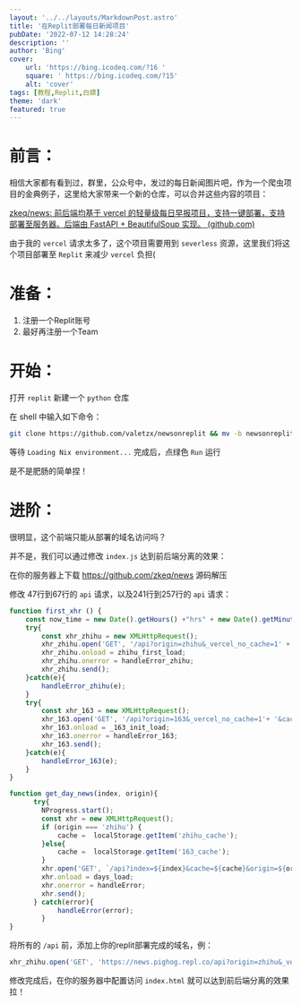 ```yaml
---
layout: '../../layouts/MarkdownPost.astro'
title: '在Replit部署每日新闻项目'
pubDate: '2022-07-12 14:28:24'
description: ''
author: 'Bing'
cover:
    url: 'https://bing.icodeq.com/?16 '
    square: ' https://bing.icodeq.com/?15'
    alt: 'cover'
tags: [教程,Replit,白嫖]
theme: 'dark'
featured: true
---
```


# 前言：

相信大家都有看到过，群里，公众号中，发过的每日新闻图片吧，作为一个爬虫项目的金典例子，这里给大家带来一个新的仓库，可以合并这些内容的项目：

[zkeq/news: 前后端均基于 vercel 的轻量级每日早报项目，支持一键部署，支持部署至服务器。后端由 FastAPI + BeautifulSoup 实现。 (github.com)](https://github.com/zkeq/news)

由于我的 `vercel` 请求太多了，这个项目需要用到 `severless` 资源，这里我们将这个项目部署至 `Replit` 来减少 `vercel` 负担(

# 准备：

1. 注册一个Replit账号
2. 最好再注册一个Team

# 开始：

打开 `replit` 新建一个 `python` 仓库

在 shell 中输入如下命令：

```bash
git clone https://github.com/valetzx/newsonreplit && mv -b newsonreplit/* ./ && mv -b newsonreplit/.[^.]* ./ && rm -rf *~ && rm -rf newsonreplit
```

等待 `Loading Nix environment...` 完成后，点绿色 `Run` 运行

是不是肥肠的简单捏！

# 进阶：

很明显，这个前端只能从部署的域名访问吗？

并不是，我们可以通过修改 `index.js` 达到前后端分离的效果：

在你的服务器上下载 https://github.com/zkeq/news 源码解压

修改 47行到67行的 `api` 请求，以及241行到257行的 `api` 请求：

```javascript
function first_xhr () {
    const now_time = new Date().getHours() +"hrs" + new Date().getMinutes() + "min";
    try{
        const xhr_zhihu = new XMLHttpRequest();
        xhr_zhihu.open('GET', '/api?origin=zhihu&_vercel_no_cache=1' + '&cache=' + now_time);
        xhr_zhihu.onload = zhihu_first_load;
        xhr_zhihu.onerror = handleError_zhihu;
        xhr_zhihu.send();
    }catch(e){
        handleError_zhihu(e);
    }
    try{
        const xhr_163 = new XMLHttpRequest();
        xhr_163.open('GET', '/api?origin=163&_vercel_no_cache=1'+ '&cache=' + now_time);
        xhr_163.onload = _163_init_load;
        xhr_163.onerror = handleError_163;
        xhr_163.send();
    }catch(e){
        handleError_163(e);
    }
}
```

```javascript
function get_day_news(index, origin){
      try{
        NProgress.start();
        const xhr = new XMLHttpRequest();
        if (origin === 'zhihu') {
            cache =  localStorage.getItem('zhihu_cache');
        }else{
            cache =  localStorage.getItem('163_cache');
        }
        xhr.open('GET', `/api?index=${index}&cache=${cache}&origin=${origin}`);
        xhr.onload = days_load;
        xhr.onerror = handleError;
        xhr.send();
      } catch(error){
            handleError(error);
        }
}
```

将所有的 `/api` 前，添加上你的replit部署完成的域名，例：

```javascript
xhr_zhihu.open('GET', 'https://news.pighog.repl.co/api?origin=zhihu&_vercel_no_cache=1' + '&cache=' + now_time);
```

修改完成后，在你的服务器中配置访问 `index.html` 就可以达到前后端分离的效果拉！
